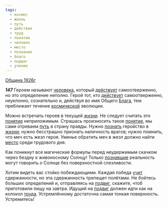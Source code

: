 ```yaml
---
tags:
  - космос
  - жизнь
  - путь
  - действие
  - труд
  - понятие
  - человек
  - место
  - познание
  - благо
  - подвиг
  - учение
---
```


[Община 1926г](/agni/1926)

___147___
Героем называют [человека](/tag/#человек), который [действует](/tag/#действие) самоотверженно, но это определение неполно. Герой тот, кто [действует](/tag/#действие) самоотверженно, неуклонно, сознательно и, действуя во имя Общего [Блага](/tag/#благо), тем приближает течение [космической](/tag/#космос) эволюции.   

Можно встречать героев в текущей [жизни](/tag/#жизнь). Не следует считать это [понятие](/tag/#понятие) неприложимым. Страшась произносить такое [понятие](/tag/#понятие), мы сами отреваем [путь](/tag/#путь) в страну правды. Нужно [познать](/tag/#познание) геройство в [жизни](/tag/#жизнь); нужно бесстрашно признать наличность врагов; нужно помнить, что меч есть жезл героя. Уменье обратить меч в жезл должно найти [место](/tag/#место) среди трудового дня.   

Как поникнут все магические формулы перед неудержимым скачком через бездну к живоносному Солнцу! Только [познавшие](/tag/#познание) реальность могут говорить о Солнце без поверхностной слезливости.   

Хотим видеть вас стойко побеждающими. Каждая победа [учит](/tag/#учение) сдержанности, но эта сдержанность трепещет полётами. Не бойтесь больших определений и, отправляясь на [подвиг](/tag/#подвиг), скажите, чтоб приготовили пищу на завтра. Идущий на [подвиг](/tag/#подвиг) должен идти как на колокол [труда](/tag/#труд). Устремлённому достаточна самая тонкая поверхность. Устремитесь!   

